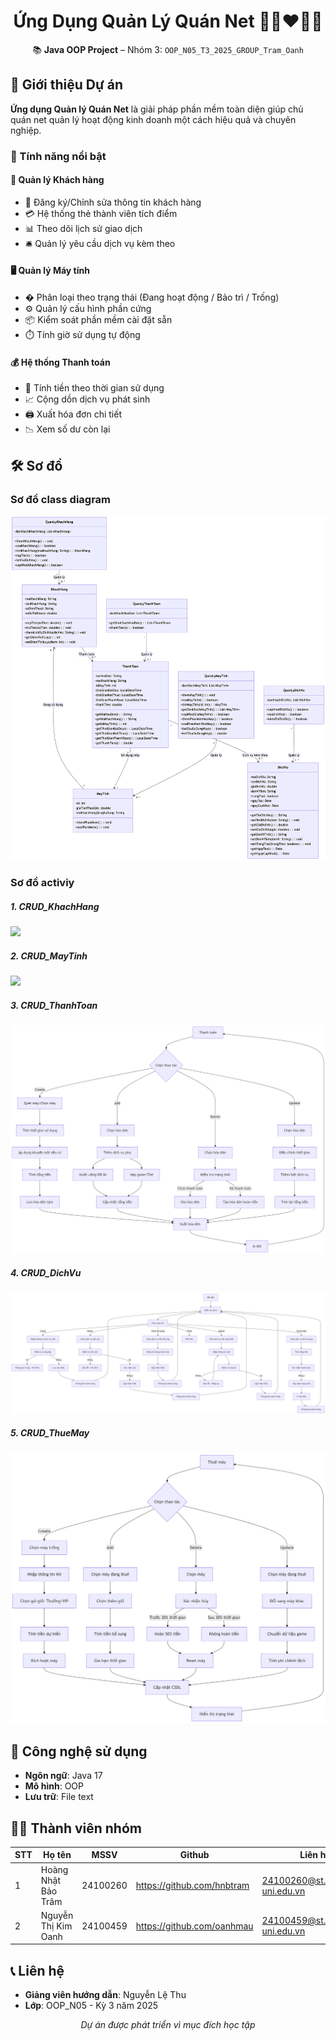 

<h1 align="center">Ứng Dụng Quản Lý Quán Net 👩🏻‍❤️‍👩🏻 </h1>
<p align="center">
  📚 <strong>Java OOP Project</strong> – Nhóm 3: <code>OOP_N05_T3_2025_GROUP_Tram_Oanh</code><br>


## 📍 Giới thiệu Dự án

**Ứng dụng Quản lý Quán Net** là giải pháp phần mềm toàn diện giúp chủ quán net quản lý hoạt động kinh doanh một cách hiệu quả và chuyên nghiệp.

### 🌟 Tính năng nổi bật


#### 👤 Quản lý Khách hàng
- 📝 Đăng ký/Chỉnh sửa thông tin khách hàng
- 💳 Hệ thống thẻ thành viên tích điểm
- 📊 Theo dõi lịch sử giao dịch
- 🛎️ Quản lý yêu cầu dịch vụ kèm theo

#### 🖥️ Quản lý Máy tính
- � Phân loại theo trạng thái (Đang hoạt động / Bảo trì / Trống)
- ⚙️ Quản lý cấu hình phần cứng
- 📦 Kiểm soát phần mềm cài đặt sẵn
- ⏱️ Tính giờ sử dụng tự động

#### 💰 Hệ thống Thanh toán
- 🧮 Tính tiền theo thời gian sử dụng
- 📈 Cộng dồn dịch vụ phát sinh
- 🖨️ Xuất hóa đơn chi tiết
- 📉 Xem số dư còn lại

## 🛠️ Sơ đồ

### Sơ đồ class diagram
<img src = "picture/class_diagram.png">

### Sơ đồ activiy
##### 1. CRUD_KhachHang
<img src = "picture/khách.png">

##### 2. CRUD_MayTinh
<img src ="picture/máy 1.png">

##### 3. CRUD_ThanhToan
<img src ="picture/Crud_ThanhToan.png">

##### 4. CRUD_DichVu
<img src ="picture/Crub_ThueMay.png">

##### 5. CRUD_ThueMay
<img src ="picture/Crub_GiaoDich.png">

## 🚀 Công nghệ sử dụng
- **Ngôn ngữ**: Java 17
- **Mô hình**: OOP 
- **Lưu trữ**: File text 

## 👩‍💻 Thành viên nhóm
| STT | Họ tên | MSSV | Github | Liên hệ |
|-----|--------|------|---------|-----------|
| 1 | Hoàng Nhật Bảo Trâm | 24100260 | https://github.com/hnbtram | 24100260@st.phenikaa-uni.edu.vn |
| 2 | Nguyễn Thị Kim Oanh | 24100459 | https://github.com/oanhmau | 24100459@st.phenikaa-uni.edu.vn |

## 📞 Liên hệ
- **Giảng viên hướng dẫn**: Nguyễn Lệ Thu
- **Lớp**: OOP_N05 - Kỳ 3 năm 2025

<p align="center">
  <em>Dự án được phát triển vì mục đích học tập</em>
</p>
